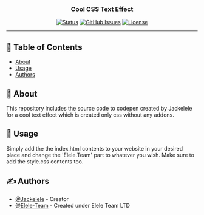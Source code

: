 <h3 align="center">Cool CSS Text Effect</h3>
<div align="center">

[![Status](https://img.shields.io/badge/status-active-success.svg)]()
[![GitHub Issues](https://img.shields.io/github/issues/Jackelele/cool-text-effect)](https://img.shields.io/github/issues/Jackelele/cool-text-effect)
[![License](https://img.shields.io/github/license/Jackelele/cool-text-effect)](/LICENSE)
</div>

---

## 📝 Table of Contents

- [About](#about)
- [Usage](#usage)
- [Authors](#authors)

## 🧐 About <a name = "about"></a>

This repository includes the source code to codepen created by Jackelele for a cool text effect which is created only css without any addons.

## 🎈 Usage <a name="usage"></a>

Simply add the the index.html contents to your website in your desired place and change the 'Elele.Team' part to whatever you wish. Make sure to add the style.css contents too.

## ✍️ Authors <a name = "authors"></a>

- [@Jackelele](https://github.com/Jackelele) - Creator
- [@Elele-Team](https://github.com/Elele-Team) - Created under Elele Team LTD
